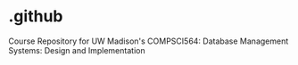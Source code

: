 # .github
Course Repository for UW Madison's COMPSCI564: Database Management Systems: Design and Implementation
